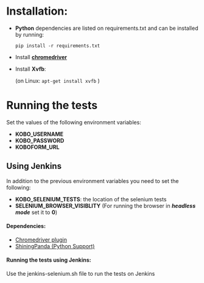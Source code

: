 # Installation:
*  **Python** dependencies are listed on requirements.txt and can be installed by running:

    `pip install -r requirements.txt`
* Install [**chromedriver**](https://sites.google.com/a/chromium.org/chromedriver/downloads)
* Install **Xvfb**:

    (on Linux: `apt-get install xvfb` )

# Running the tests
Set the values of the following environment variables:

* **KOBO_USERNAME**
* **KOBO_PASSWORD**
* **KOBOFORM_URL**

## Using Jenkins
In addition to the previous environment variables you need to set the following:
* **KOBO_SELENIUM_TESTS**:  the location of the selenium tests
* **SELENIUM_BROWSER_VISIBLITY** (For running the browser in ***headless mode*** set it to **0**)

#### Dependencies:
* [Chromedriver plugin](https://wiki.jenkins-ci.org/display/JENKINS/ChromeDriver+plugin)
* [ShiningPanda (Python Support)](https://wiki.jenkins-ci.org/display/JENKINS/ShiningPanda+Plugin)

#### Running the tests using Jenkins:
Use the jenkins-selenium.sh file to run the tests on Jenkins
